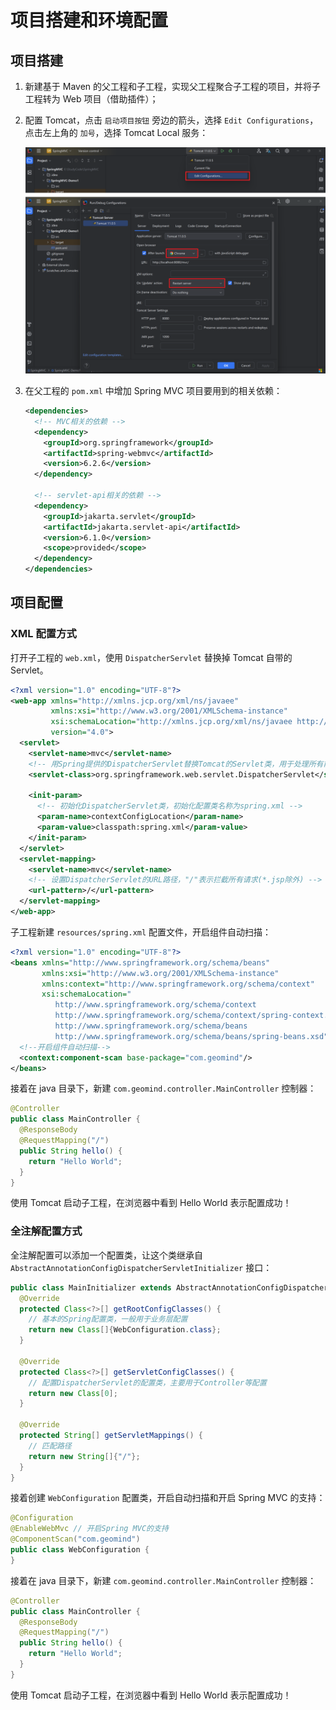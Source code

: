 # 项目搭建和环境配置

## 项目搭建

1. 新建基于 Maven 的父工程和子工程，实现父工程聚合子工程的项目，并将子工程转为 Web 项目（借助插件）；

2. 配置 Tomcat，点击 `启动项目按钮` 旁边的箭头，选择 `Edit Configurations`，点击左上角的 `加号`，选择 Tomcat Local 服务：

   <img src=".\assets\项目配置.png" alt="项目配置" />

3. 在父工程的 `pom.xml` 中增加 Spring MVC 项目要用到的相关依赖：

   ```xml
   <dependencies>
     <!-- MVC相关的依赖 -->
     <dependency>
       <groupId>org.springframework</groupId>
       <artifactId>spring-webmvc</artifactId>
       <version>6.2.6</version>
     </dependency>
   
     <!-- servlet-api相关的依赖 -->
     <dependency>
       <groupId>jakarta.servlet</groupId>
       <artifactId>jakarta.servlet-api</artifactId>
       <version>6.1.0</version>
       <scope>provided</scope>
     </dependency>
   </dependencies>
   ```

   



## 项目配置

### XML 配置方式

打开子工程的 `web.xml`，使用 `DispatcherServlet` 替换掉 Tomcat 自带的 Servlet。

```xml {9,14,20}
<?xml version="1.0" encoding="UTF-8"?>
<web-app xmlns="http://xmlns.jcp.org/xml/ns/javaee"
         xmlns:xsi="http://www.w3.org/2001/XMLSchema-instance"
         xsi:schemaLocation="http://xmlns.jcp.org/xml/ns/javaee http://xmlns.jcp.org/xml/ns/javaee/web-app_4_0.xsd"
         version="4.0">
  <servlet>
    <servlet-name>mvc</servlet-name>
    <!-- 用Spring提供的DispatcherServlet替换Tomcat的Servlet类，用于处理所有前端控制器的请求 -->
    <servlet-class>org.springframework.web.servlet.DispatcherServlet</servlet-class>

    <init-param>
      <!-- 初始化DispatcherServlet类，初始化配置类名称为spring.xml -->
      <param-name>contextConfigLocation</param-name>
      <param-value>classpath:spring.xml</param-value>
    </init-param>
  </servlet>
  <servlet-mapping>
    <servlet-name>mvc</servlet-name>
    <!-- 设置DispatcherServlet的URL路径，"/"表示拦截所有请求(*.jsp除外) -->
    <url-pattern>/</url-pattern>
  </servlet-mapping>
</web-app>
```

子工程新建 `resources/spring.xml` 配置文件，开启组件自动扫描：

```xml
<?xml version="1.0" encoding="UTF-8"?>
<beans xmlns="http://www.springframework.org/schema/beans"
       xmlns:xsi="http://www.w3.org/2001/XMLSchema-instance"
       xmlns:context="http://www.springframework.org/schema/context"
       xsi:schemaLocation="
          http://www.springframework.org/schema/context
          http://www.springframework.org/schema/context/spring-context.xsd
          http://www.springframework.org/schema/beans
          http://www.springframework.org/schema/beans/spring-beans.xsd">
  <!--开启组件自动扫描-->
  <context:component-scan base-package="com.geomind"/>
</beans>
```

接着在 java 目录下，新建 `com.geomind.controller.MainController` 控制器：

```java
@Controller
public class MainController {
  @ResponseBody
  @RequestMapping("/")
  public String hello() {
    return "Hello World";
  }
}
```

使用 Tomcat 启动子工程，在浏览器中看到 Hello World 表示配置成功！



### 全注解配置方式

全注解配置可以添加一个配置类，让这个类继承自 `AbstractAnnotationConfigDispatcherServletInitializer` 接口：

```java
public class MainInitializer extends AbstractAnnotationConfigDispatcherServletInitializer {
  @Override
  protected Class<?>[] getRootConfigClasses() {
    // 基本的Spring配置类，一般用于业务层配置
    return new Class[]{WebConfiguration.class};
  }

  @Override
  protected Class<?>[] getServletConfigClasses() {
    // 配置DispatcherServlet的配置类，主要用于Controller等配置
    return new Class[0];
  }

  @Override
  protected String[] getServletMappings() {
    // 匹配路径
    return new String[]{"/"};
  }
}
```

接着创建 `WebConfiguration` 配置类，开启自动扫描和开启 Spring MVC 的支持：

```java {2}
@Configuration
@EnableWebMvc // 开启Spring MVC的支持
@ComponentScan("com.geomind")
public class WebConfiguration {
}
```

接着在 java 目录下，新建 `com.geomind.controller.MainController` 控制器：

```java
@Controller
public class MainController {
  @ResponseBody
  @RequestMapping("/")
  public String hello() {
    return "Hello World";
  }
}
```

使用 Tomcat 启动子工程，在浏览器中看到 Hello World 表示配置成功！